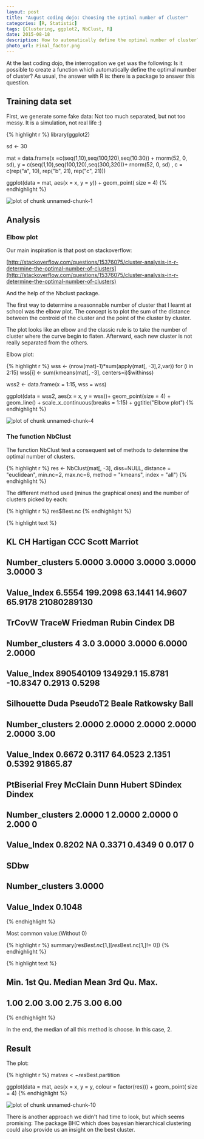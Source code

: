 ```yaml
---
layout: post
title: "August coding dojo: Choosing the optimal number of cluster"
categories: [R, Statistic]
tags: [Clustering, ggplot2, NbClust, R]
date: 2015-08-18
description: How to automatically define the optimal number of cluster?
photo_url: Final_factor.png
---
```


At the last coding dojo, the interrogation we get was the following:
Is it possible to create a function which automatically define the optimal number of cluster?
As usual, the answer with R is: there is a package to answer this question.

<h2> Training data set </h2>

First, we generate some fake data:
Not too much separated, but not too messy. It is a simulation, not real life :)


{% highlight r %}
library(ggplot2)

sd <- 30

mat = data.frame(x =c(seq(1,10),seq(100,120),seq(10:30)) + rnorm(52, 0, sd), 
                 y = c(seq(1,10),seq(100,120),seq(300,320))+ rnorm(52, 0, sd)
                 , c = c(rep("a", 10), rep("b", 21), rep("c", 21)))

ggplot(data = mat, aes(x = x, y = y)) +
    geom_point( size = 4) 
{% endhighlight %}

![plot of chunk unnamed-chunk-1](/figure/source/2015-08-18-Number_of_Cluster/unnamed-chunk-1-1.png) 



<h2> Analysis </h2>

  <h3> Elbow plot </h3>
Our main inspiration is that post on stackoverflow:

[http://stackoverflow.com/questions/15376075/cluster-analysis-in-r-determine-the-optimal-number-of-clusters](http://stackoverflow.com/questions/15376075/cluster-analysis-in-r-determine-the-optimal-number-of-clusters)

And the help of the Nbclust package.



The first way to determine a reasonnable number of cluster that I learnt at school was the elbow plot.
The concept is to plot the sum of the distance between the centroid of the cluster and the point of the cluster by cluster.

The plot looks like an elbow and the classic rule is to take the number of cluster where the curve begin to flaten. Afterward, each new cluster is not really separated from the others.

Elbow plot:


{% highlight r %}
wss <- (nrow(mat)-1)*sum(apply(mat[, -3],2,var))
  for (i in 2:15) wss[i] <- sum(kmeans(mat[, -3],
                                       centers=i)$withinss)

wss2 <- data.frame(x = 1:15, wss = wss)

ggplot(data = wss2, aes(x = x, y = wss))+
    geom_point(size = 4) +
  geom_line() +
  scale_x_continuous(breaks = 1:15) +
  ggtitle("Elbow plot")
{% endhighlight %}

![plot of chunk unnamed-chunk-4](/figure/source/2015-08-18-Number_of_Cluster/unnamed-chunk-4-1.png) 



  <h3> The function NbClust </h3>

The function NbClust test a consequent set of methods to determine the optimal number of clusters.


{% highlight r %}
res <- NbClust(mat[, -3], diss=NULL, distance = "euclidean", min.nc=2, max.nc=6, 
             method = "kmeans", index = "all")
{% endhighlight %}



The different method used (minus the graphical ones) and the number of clusters picked by each:


{% highlight r %}
res$Best.nc
{% endhighlight %}



{% highlight text %}
##                     KL       CH Hartigan     CCC   Scott     Marriot
## Number_clusters 5.0000   3.0000   3.0000  3.0000  3.0000           3
## Value_Index     6.5554 199.2098  63.1441 14.9607 65.9178 21080289130
##                    TrCovW   TraceW Friedman    Rubin Cindex     DB
## Number_clusters         4      3.0   3.0000   3.0000 6.0000 2.0000
## Value_Index     890540109 134929.1  15.8781 -10.8347 0.2913 0.5298
##                 Silhouette   Duda PseudoT2  Beale Ratkowsky     Ball
## Number_clusters     2.0000 2.0000   2.0000 2.0000    2.0000     3.00
## Value_Index         0.6672 0.3117  64.0523 2.1351    0.5392 91865.87
##                 PtBiserial Frey McClain   Dunn Hubert SDindex Dindex
## Number_clusters     2.0000    1  2.0000 2.0000      0   2.000      0
## Value_Index         0.8202   NA  0.3371 0.4349      0   0.017      0
##                   SDbw
## Number_clusters 3.0000
## Value_Index     0.1048
{% endhighlight %}

Most common value:(Without 0)


{% highlight r %}
summary(res$Best.nc[1,][res$Best.nc[1,]!= 0])
{% endhighlight %}



{% highlight text %}
##    Min. 1st Qu.  Median    Mean 3rd Qu.    Max. 
##    1.00    2.00    3.00    2.75    3.00    6.00
{% endhighlight %}

In the end, the median of all this method is choose. In this case, 2.

<h2> Result </h2>

The plot:


{% highlight r %}
mat$res <- res$Best.partition

ggplot(data = mat, aes(x = x, y = y, colour = factor(res))) +
    geom_point( size = 4)
{% endhighlight %}

![plot of chunk unnamed-chunk-10](/figure/source/2015-08-18-Number_of_Cluster/unnamed-chunk-10-1.png) 





There is another approach we didn't had time to look, but which seems promising:
The package BHC which does bayesian hierarchical clustering could also provide us an insight on the best cluster.
